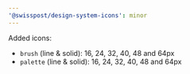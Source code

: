 ```yaml
---
'@swisspost/design-system-icons': minor
---
```


Added icons:

- `brush` (line & solid): 16, 24, 32, 40, 48 and 64px
- `palette` (line & solid): 16, 24, 32, 40, 48 and 64px